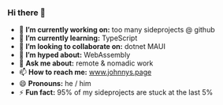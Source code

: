 ### Hi there 👋

<!--
**nor0x/nor0x** is a ✨ _special_ ✨ repository because its `README.md` (this file) appears on your GitHub profile.
Here are some ideas to get you started:
-->

- 🔭 **I’m currently working on:** too many sideprojects @ github
- 🌱 **I’m currently learning:** TypeScript
- 👯 **I’m looking to collaborate on:** dotnet MAUI
- 🥳 **I’m hyped about:** WebAssembly
- 💬 **Ask me about:** remote & nomadic work
- 📫 **How to reach me:** www.johnnys.page
- 😄 **Pronouns:** he / him
- ⚡ **Fun fact:** 95% of my sideprojects are stuck at the last 5%
